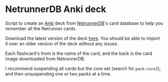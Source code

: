 # NetrunnerDB Anki deck
Script to create an [Anki][1] deck from [NetrunnerDB][2]'s card database to
help you remember all the Netrunner cards.

Download the latest version of the deck
[here](https://github.com/nornagon/anki-nrdb/releases). You should be able to
import it over an older version of the deck without any issues.

Each flashcard's front is the name of the card, and the back is the card image
downloaded from NetrunnerDB.

I recommend suspending all cards but the core set (search for `pack:core2`),
and then unsuspending one or two packs at a time.

[1]: https://ankiweb.net/
[2]: https://netrunnerdb.com/
